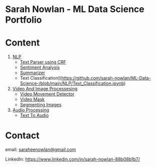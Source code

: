 # Sarah Nowlan - ML Data Science Portfolio


# Content
1. [NLP](https://github.com/sarah-nowlan/ML-Data-Science-/tree/main/NLP)
    - [Text Parser using CRF](https://github.com/sarah-nowlan/ML-Data-Science-/blob/main/NLP/Prescription-parser.ipynb)
    - [Sentiment Analysis](https://github.com/sarah-nowlan/ML-Data-Science-/blob/main/NLP/Sentiment_Analysis_Financial_News_Headlines.ipynb)
    - [Summarizer](https://github.com/sarah-nowlan/ML-Data-Science-/blob/main/NLP/Summarization.ipynb)
    - Text Classification](https://github.com/sarah-nowlan/ML-Data-Science-/blob/main/NLP/Text_Classification.ipynb)
3. [Video And Image Processesing](https://github.com/sarah-nowlan/ML-Data-Science-/tree/main/Video%20and%20Image%20Processing)
    - [Video Movement Detector](https://github.com/sarah-nowlan/ML-Data-Science-/blob/main/Video%20and%20Image%20Processing/Video_thief_detector.ipynb)
    - [Video Mask](https://github.com/sarah-nowlan/ML-Data-Science-/blob/main/Video%20and%20Image%20Processing/Cartoon%20Filter.ipynb)
    - [Segmenting Images](https://github.com/sarah-nowlan/ML-Data-Science-/blob/main/Video%20and%20Image%20Processing/segmentObjects.ipynb)
4. [Audio Processing](https://github.com/sarah-nowlan/ML-Data-Science-/tree/main/Audio%20Processing)
    - [Text To Audio](https://github.com/sarah-nowlan/ML-Data-Science-/blob/main/Audio%20Processing/Pdf_AudioBook.ipynb)


# Contact
email: saraheenowlan@gmail.com 

LinkedIn: https://www.linkedin.com/in/sarah-nowlan-88b08b1b7/
